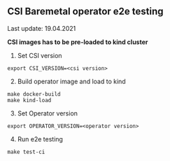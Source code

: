 CSI Baremetal operator e2e testing
---------------------

Last update: 19.04.2021

**CSI images has to be pre-loaded to kind cluster**

1. Set CSI version

```
export CSI_VERSION=<csi version>
```

2. Build operator image and load to kind
    
```
make docker-build
make kind-load
```

3. Set Operator version

```
export OPERATOR_VERSION=<operator version>
```

4. Run e2e testing

```
make test-ci
```
